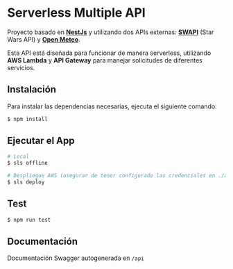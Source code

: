 # Serverless Multiple API

Proyecto basado en **[NestJs](https://github.com/nestjs/nest)** y utilizando dos APIs externas: **[SWAPI](https://swapi.py4e.com/)** (Star Wars API) y **[Open Meteo](https://open-meteo.com/)**.

Esta API está diseñada para funcionar de manera serverless, utilizando **AWS Lambda** y **API Gateway** para manejar solicitudes de diferentes servicios.

## Instalación

Para instalar las dependencias necesarias, ejecuta el siguiente comando:

```bash
$ npm install
```

## Ejecutar el App

```bash
# Local
$ sls offline

# Despliegue AWS (asegurar de tener configurado las credenciales en ./aws)
$ sls deploy
```

## Test

```bash
$ npm run test
```

## Documentación

Documentación Swagger autogenerada en `/api`
